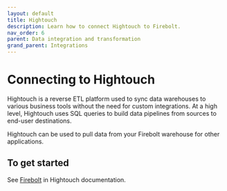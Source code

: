```yaml
---
layout: default
title: Hightouch
description: Learn how to connect Hightouch to Firebolt.
nav_order: 6
parent: Data integration and transformation
grand_parent: Integrations
---
```


# Connecting to Hightouch

Hightouch is a reverse ETL platform used to sync data warehouses to various business tools without the need for custom integrations. At a high level, Hightouch uses SQL queries to build data pipelines from sources to end-user destinations.

Hightouch can be used to pull data from your Firebolt warehouse for other applications.

## To get started

See [Firebolt](https://hightouch.io/docs/sources/firebolt/) in Hightouch documentation.  
